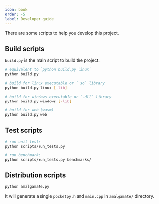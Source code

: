 ```yaml
---
icon: book
order: -5
label: Developer guide
---
```


There are some scripts to help you develop this project.

## Build scripts

`build.py` is the main script to build the project.
```bash
# equivalent to `python build.py linux`
python build.py

# build for linux executable or `.so` library
python build.py linux [-lib]

# build for windows executable or `.dll` library
python build.py windows [-lib]

# build for web (wasm)
python build.py web
```

## Test scripts

```bash
# run unit tests
python scripts/run_tests.py

# run benchmarks
python scripts/run_tests.py benchmarks/
```

## Distribution scripts

```bash
python amalgamate.py
```

It will generate a single `pocketpy.h` and `main.cpp` in `amalgamate/` directory.